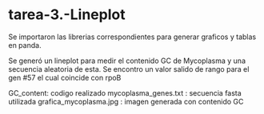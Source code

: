 # tarea-3.-Lineplot

Se importaron las librerias correspondientes para generar graficos y tablas en panda. 

Se generó un lineplot para medir el contenido GC de Mycoplasma y una secuencia aleatoria de esta. Se encontro un valor salido de rango para el gen #57 el cual coincide con rpoB 

GC_content: codigo realizado 
mycoplasma_genes.txt : secuencia fasta utilizada 
grafica_mycoplasma.jpg : imagen generada con contenido GC

